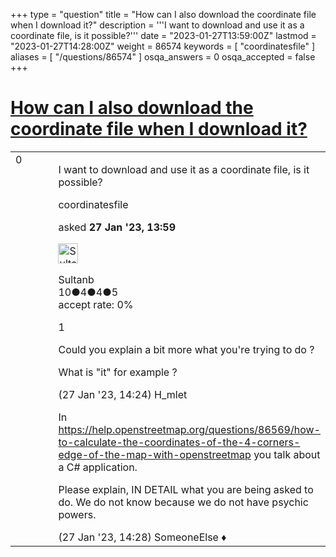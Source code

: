 +++
type = "question"
title = "How can I also download the coordinate file when I download it?"
description = '''I want to download and use it as a coordinate file, is it possible?'''
date = "2023-01-27T13:59:00Z"
lastmod = "2023-01-27T14:28:00Z"
weight = 86574
keywords = [ "coordinatesfile" ]
aliases = [ "/questions/86574" ]
osqa_answers = 0
osqa_accepted = false
+++

<div class="headNormal">

# [How can I also download the coordinate file when I download it?](/questions/86574/how-can-i-also-download-the-coordinate-file-when-i-download-it)

</div>

<div id="main-body">

<div id="askform">

<table id="question-table" style="width:100%;">
<colgroup>
<col style="width: 50%" />
<col style="width: 50%" />
</colgroup>
<tbody>
<tr>
<td style="width: 30px; vertical-align: top"><div class="vote-buttons">
<span id="post-86574-upvote" class="ajax-command post-vote up" rel="nofollow" title="I like this post (click again to cancel)"> </span>
<div id="post-86574-score" class="post-score" title="current number of votes">
0
</div>
<span id="post-86574-downvote" class="ajax-command post-vote down" rel="nofollow" title="I dont like this post (click again to cancel)"> </span> <span id="favorite-mark" class="ajax-command favorite-mark" rel="nofollow" title="mark/unmark this question as favorite (click again to cancel)"> </span>
<div id="favorite-count" class="favorite-count">
&#10;</div>
</div></td>
<td><div id="item-right">
<div class="question-body">
<p>I want to download and use it as a coordinate file, is it possible?</p>
</div>
<div id="question-tags" class="tags-container tags">
<span class="post-tag tag-link-coordinatesfile" rel="tag" title="see questions tagged &#39;coordinatesfile&#39;">coordinatesfile</span>
</div>
<div id="question-controls" class="post-controls">
&#10;</div>
<div class="post-update-info-container">
<div class="post-update-info post-update-info-user">
<p>asked <strong>27 Jan '23, 13:59</strong></p>
<img src="https://secure.gravatar.com/avatar/77607f05001735bba22f6e2026906d56?s=32&amp;d=identicon&amp;r=g" class="gravatar" width="32" height="32" alt="Sultanb&#39;s gravatar image" />
<p><span>Sultanb</span><br />
<span class="score" title="10 reputation points">10</span><span title="4 badges"><span class="badge1">●</span><span class="badgecount">4</span></span><span title="4 badges"><span class="silver">●</span><span class="badgecount">4</span></span><span title="5 badges"><span class="bronze">●</span><span class="badgecount">5</span></span><br />
<span class="accept_rate" title="Rate of the user&#39;s accepted answers">accept rate:</span> <span title="Sultanb has no accepted answers">0%</span></p>
</div>
</div>
<div id="comments-container-86574" class="comments-container">
<span id="86575"></span>
<div id="comment-86575" class="comment">
<div id="post-86575-score" class="comment-score">
1
</div>
<div class="comment-text">
<p>Could you explain a bit more what you're trying to do ?</p>
<p>What is "it" for example ?</p>
</div>
<div id="comment-86575-info" class="comment-info">
<span class="comment-age">(27 Jan '23, 14:24)</span> <span class="comment-user userinfo">H_mlet</span>
</div>
</div>
<span id="86576"></span>
<div id="comment-86576" class="comment">
<div id="post-86576-score" class="comment-score">
&#10;</div>
<div class="comment-text">
<p>In <a href="https://help.openstreetmap.org/questions/86569/how-to-calculate-the-coordinates-of-the-4-corners-edge-of-the-map-with-openstreetmap">https://help.openstreetmap.org/questions/86569/how-to-calculate-the-coordinates-of-the-4-corners-edge-of-the-map-with-openstreetmap</a> you talk about a C# application.</p>
<p>Please explain, IN DETAIL what you are being asked to do. We do not know because we do not have psychic powers.</p>
</div>
<div id="comment-86576-info" class="comment-info">
<span class="comment-age">(27 Jan '23, 14:28)</span> <span class="comment-user userinfo">SomeoneElse ♦</span>
</div>
</div>
</div>
<div id="comment-tools-86574" class="comment-tools">
&#10;</div>
<div class="clear">
&#10;</div>
<div id="comment-86574-form-container" class="comment-form-container">
&#10;</div>
<div class="clear">
&#10;</div>
</div></td>
</tr>
</tbody>
</table>

</div>

</div>


